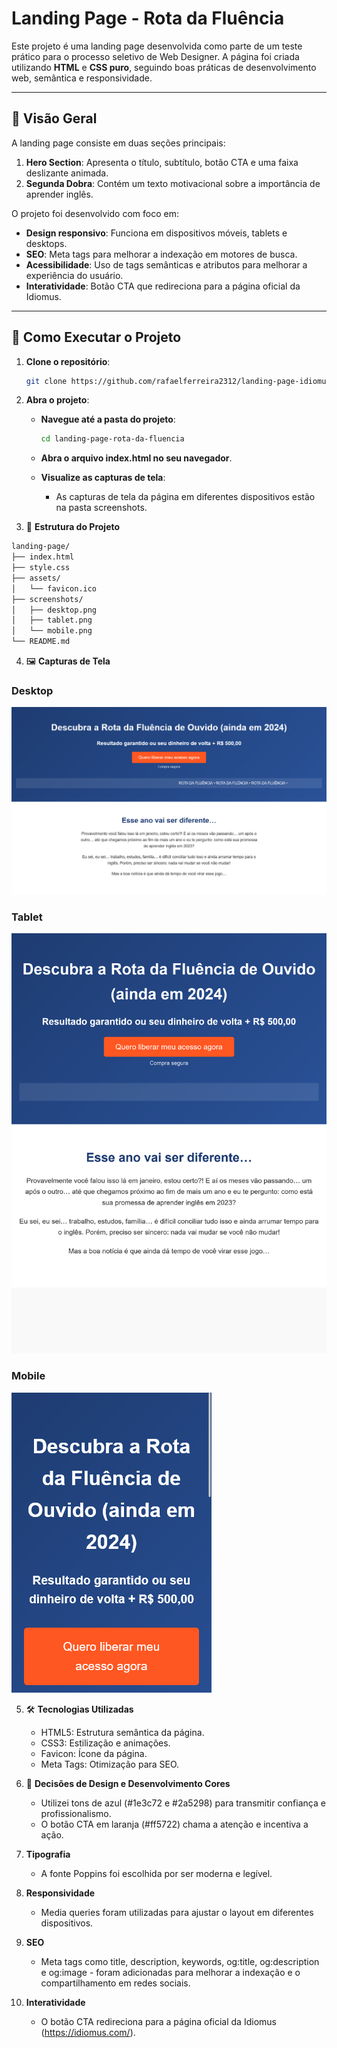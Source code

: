 # Landing Page - Rota da Fluência

Este projeto é uma landing page desenvolvida como parte de um teste prático para o processo seletivo de Web Designer. A página foi criada utilizando **HTML** e **CSS puro**, seguindo boas práticas de desenvolvimento web, semântica e responsividade.

---

## 📌 Visão Geral

A landing page consiste em duas seções principais:
1. **Hero Section**: Apresenta o título, subtítulo, botão CTA e uma faixa deslizante animada.
2. **Segunda Dobra**: Contém um texto motivacional sobre a importância de aprender inglês.

O projeto foi desenvolvido com foco em:
- **Design responsivo**: Funciona em dispositivos móveis, tablets e desktops.
- **SEO**: Meta tags para melhorar a indexação em motores de busca.
- **Acessibilidade**: Uso de tags semânticas e atributos para melhorar a experiência do usuário.
- **Interatividade**: Botão CTA que redireciona para a página oficial da Idiomus.

---

## 🚀 Como Executar o Projeto

1. **Clone o repositório**:
   ```bash
   git clone https://github.com/rafaelferreira2312/landing-page-idiomus.git
   ```
2. **Abra o projeto**:

   - **Navegue até a pasta do projeto**:
        ```bash
        cd landing-page-rota-da-fluencia
        ```

    - **Abra o arquivo index.html no seu navegador**.

    - **Visualize as capturas de tela**:

        - As capturas de tela da página em diferentes dispositivos estão na pasta screenshots.

3. 📂 **Estrutura do Projeto**
```bash
landing-page/
├── index.html
├── style.css
├── assets/
│   └── favicon.ico
├── screenshots/
│   ├── desktop.png
│   ├── tablet.png
│   └── mobile.png
└── README.md
```
4. 🖼️ **Capturas de Tela**
### Desktop
![Desktop](screenshots/desktop.png)

### Tablet
![Tablet](screenshots/tablet.png)

### Mobile
![Mobile](screenshots/mobile.png)

5. 🛠️ **Tecnologias Utilizadas**

    - HTML5: Estrutura semântica da página.
    - CSS3: Estilização e animações.
    - Favicon: Ícone da página.
    - Meta Tags: Otimização para SEO.

6. 📝 **Decisões de Design e Desenvolvimento Cores**

    - Utilizei tons de azul (#1e3c72 e #2a5298) para transmitir confiança e profissionalismo.
    - O botão CTA em laranja (#ff5722) chama a atenção e incentiva a ação.

7. **Tipografia**

    - A fonte Poppins foi escolhida por ser moderna e legível.

8. **Responsividade**

    - Media queries foram utilizadas para ajustar o layout em diferentes dispositivos.

9. **SEO**

    - Meta tags como title, description, keywords, og:title, og:description e og:image - foram adicionadas para melhorar a indexação e o compartilhamento em redes sociais.

10. **Interatividade**

    - O botão CTA redireciona para a página oficial da Idiomus (https://idiomus.com/).